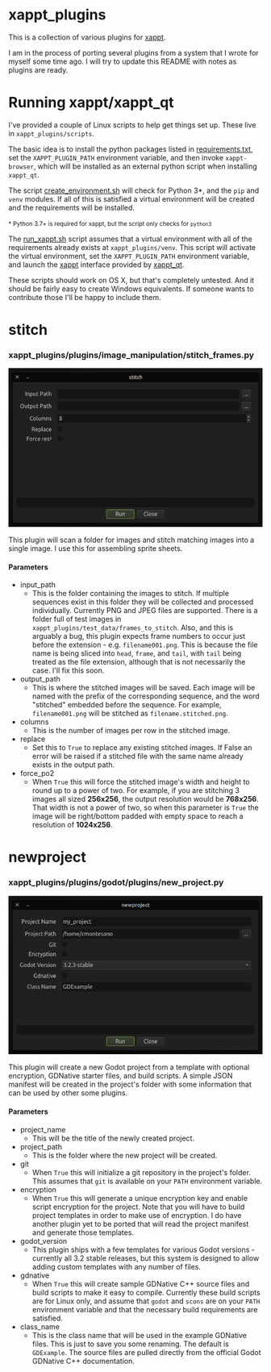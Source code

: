 # xappt_plugins

This is a collection of various plugins for [xappt](https://github.com/cmontesano/xappt).

I am in the process of porting several plugins from a system that I wrote for myself some time ago. I will try to update this README with notes as plugins are ready.

# Running xappt/xappt_qt

I've provided a couple of Linux scripts to help get things set up. These live in `xappt_plugins/scripts`.

The basic idea is to install the python packages listed in [requirements.txt](https://github.com/cmontesano/xappt_plugins/blob/master/requirements.txt), set the `XAPPT_PLUGIN_PATH` environment variable, and then invoke `xappt-browser`, which will be installed as an external python script when installing `xappt_qt`.

The script [create_environment.sh](https://github.com/cmontesano/xappt_plugins/blob/master/scripts/create_environment.sh) will check for Python 3*, and the `pip` and `venv` modules. If all of this is satisfied a virtual environment will be created and the requirements will be installed.

<small>* Python 3.7+ is required for xappt, but the script only checks for `python3`</small>

The [run_xappt.sh](https://github.com/cmontesano/xappt_plugins/blob/master/scripts/run_xappt.sh) script assumes that a virtual environment with all of the requirements already exists at `xappt_plugins/venv`. 
This script will activate the virtual environment, set the `XAPPT_PLUGIN_PATH` environment variable, and launch the [xappt](https://github.com/cmontesano/xappt) interface provided by [xappt_qt](https://github.com/cmontesano/xappt_qt).

These scripts should work on OS X, but that's completely untested. And it should be fairly easy to create Windows equivalents. If someone wants to contribute those I'll be happy to include them.

# stitch
### xappt_plugins/plugins/image_manipulation/stitch_frames.py

![stitch](images/stitch-plugin.png)

This plugin will scan a folder for images and stitch matching images into a single image. I use this for assembling sprite sheets.

#### Parameters

- input_path
  - This is the folder containing the images to stitch. If multiple sequences exist in this folder they will be collected and processed individually. Currently PNG and JPEG files are supported. There is a folder full of test images in `xappt_plugins/test_data/frames_to_stitch`. Also, and this is arguably a bug, this plugin expects frame numbers to occur just before the extension - e.g. `filename001.png`. This is because the file name is being sliced into `head`, `frame`, and `tail`, with `tail` being treated as the file extension, although that is not necessarily the case. I'll fix this soon.
- output_path
  - This is where the stitched images will be saved. Each image will be named with the prefix of the corresponding sequence, and the word "stitched" embedded before the sequence. For example, `filename001.png` will be stitched as `filename.stitched.png`.
- columns
  - This is the number of images per row in the stitched image.
- replace
  - Set this to `True` to replace any existing stitched images. If False an error will be raised if a stitched file with the same name already exists in the output path.
- force_po2
  - When `True` this will force the stitched image's width and height to round up to a power of two. For example, if you are stitching 3 images all sized **256x256**, the output resolution would be **768x256**. That width is not a power of two, so when this parameter is `True` the image will be right/bottom padded with empty space to reach a resolution of **1024x256**.

# newproject
### xappt_plugins/plugins/godot/plugins/new_project.py

![newproject](images/newproject-plugin.png)

This plugin will create a new Godot project from a template with optional encryption, GDNative starter files, and build scripts. A simple JSON manifest will be created in the project's folder with some information that can be used by other some plugins.

#### Parameters

- project_name
  - This will be the title of the newly created project.
- project_path
  - This is the folder where the new project will be created.
- git
  - When `True` this will initialize a git repository in the project's folder. This assumes that `git` is available on your `PATH` environment variable.
- encryption
  - When `True` this will generate a unique encryption key and enable script encryption for the project. Note that you will have to build project templates in order to make use of encryption. I do have another plugin yet to be ported that will read the project manifest and generate those templates.
- godot_version
  - This plugin ships with a few templates for various Godot versions - currently all 3.2 stable releases, but this system is designed to allow adding custom templates with any number of files.
- gdnative
  - When `True` this will create sample GDNative C++ source files and build scripts to make it easy to compile. Currently these build scripts are for Linux only, and assume that `godot` and `scons` are on your `PATH` environment variable and that the necessary build requirements are satisfied.
- class_name
  - This is the class name that will be used in the example GDNative files. This is just to save you some renaming. The default is `GDExample`. The source files are pulled directly from the official Godot GDNative C++ documentation.
